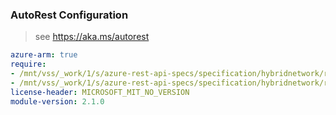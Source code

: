 ### AutoRest Configuration

> see https://aka.ms/autorest

``` yaml
azure-arm: true
require:
- /mnt/vss/_work/1/s/azure-rest-api-specs/specification/hybridnetwork/resource-manager/readme.md
- /mnt/vss/_work/1/s/azure-rest-api-specs/specification/hybridnetwork/resource-manager/readme.go.md
license-header: MICROSOFT_MIT_NO_VERSION
module-version: 2.1.0
```